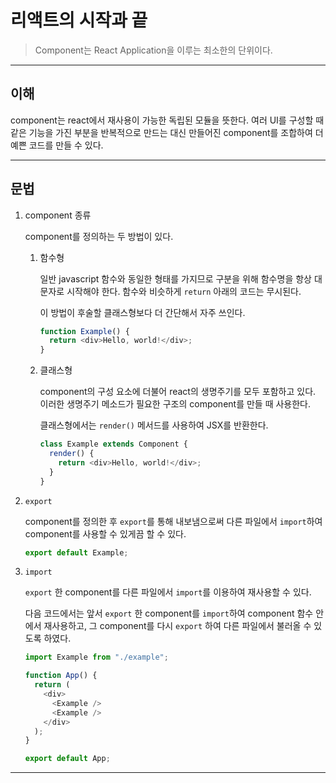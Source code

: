 # 리액트의 시작과 끝

> Component는 React Application을 이루는 최소한의 단위이다.

---

## 이해

component는 react에서 재사용이 가능한 독립된 모듈을 뜻한다. 여러 UI를 구성할 때 같은 기능을 가진 부분을 반복적으로 만드는 대신 만들어진 component를 조합하여 더 예쁜 코드를 만들 수 있다.

---

## 문법

1. component 종류

   component를 정의하는 두 방법이 있다.

   1. 함수형

      일반 javascript 함수와 동일한 형태를 가지므로 구분을 위해 함수명을 항상 대문자로 시작해야 한다. 함수와 비슷하게 `return` 아래의 코드는 무시된다.

      이 방법이 후술할 클래스형보다 더 간단해서 자주 쓰인다.

      ```javascript
      function Example() {
        return <div>Hello, world!</div>;
      }
      ```

   2. 클래스형

      component의 구성 요소에 더불어 react의 생명주기를 모두 포함하고 있다. 이러한 생명주기 메소드가 필요한 구조의 component를 만들 때 사용한다.

      클래스형에서는 `render()` 메서드를 사용하여 JSX를 반환한다.

      ```javascript
      class Example extends Component {
        render() {
          return <div>Hello, world!</div>;
        }
      }
      ```

2. `export`

   component를 정의한 후 `export`를 통해 내보냄으로써 다른 파일에서 `import`하여 component를 사용할 수 있게끔 할 수 있다.

   ```javascript
   export default Example;
   ```

3. `import`

   `export` 한 component를 다른 파일에서 `import`를 이용하여 재사용할 수 있다.

   다음 코드에서는 앞서 `export` 한 component를 `import`하여 component 함수 안에서 재사용하고, 그 component를 다시 `export` 하여 다른 파일에서 불러올 수 있도록 하였다.

   ```javascript
   import Example from "./example";

   function App() {
     return (
       <div>
         <Example />
         <Example />
       </div>
     );
   }

   export default App;
   ```

---
